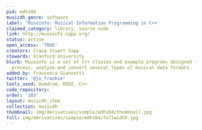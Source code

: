 ```yaml
---
pid: mdh104
musicdh_genre: software
label: 'Museinfo: Musical Information Programming in C++'
claimed_category: library, source code
link: http://museinfo.sapp.org/
status: active
open_access: 'TRUE'
creators: Craig Stuart Sapp
stewards: Stanford University
blurb: Museinfo is a set of C++ classes and example programs designed to be used to
  process, analyze and convert several types of musical data formats.
added_by: Francesca Giannetti
twitter: "@jo_frankie"
tools_used: Humdrum, MIDI, C++
code_repository:
order: '103'
layout: musicdh_item
collection: musicdh
thumbnail: img/derivatives/simple/mdh104/thumbnail.jpg
full: img/derivatives/simple/mdh104/fullwidth.jpg
---
```

